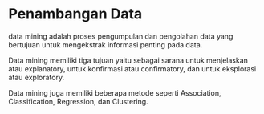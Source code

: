 # Penambangan Data

data mining adalah proses pengumpulan dan pengolahan data yang bertujuan untuk mengekstrak informasi penting pada data. 

Data mining memiliki tiga tujuan yaitu sebagai sarana untuk menjelaskan atau explanatory, untuk konfirmasi atau confirmatory, dan untuk eksplorasi atau exploratory. 

Data mining juga memiliki beberapa metode seperti Association, Classification, Regression, dan Clustering.
<!--This is a small sample book to give you a feel for how book content is-->
<!--structured.-->
<!--It shows off a few of the major file types, as well as some sample content.-->
<!--It does not go in-depth into any particular topic - check out [the Jupyter Book documentation](https://jupyterbook.org) for more information.-->

<!--Check out the content pages bundled with this sample book to see more.-->

```{tableofcontents}
```
